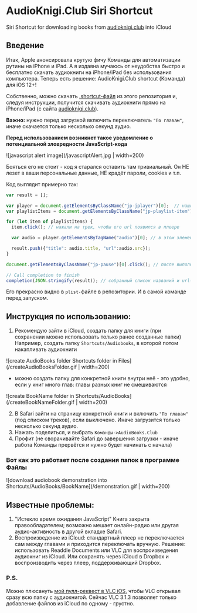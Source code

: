 # AudioKnigi.Club Siri Shortcut
Siri Shortcut for downloading books from [audioknigi.club](https://audioknigi.club) into iCloud

## Введение

Итак, Apple анонсировала крутую фичу Команды для автоматизации рутины на iPhone и iPad.
А я издавна мучаюсь от неудобства быстро и бесплатно скачать аудиокниги на iPhone/iPad без использования компьютера.
Теперь есть решение: AudioKnigi.Club shortcut (Команда) для iOS 12+!

Собственно, можно скачать [.shortcut-файл](https://github.com/Akhrameev/AudioknigiClubSiriShortcut/raw/master/AudioKnigi.Club.shortcut) из этого репозитория и, следуя инструкции, получится скачивать аудиокниги прямо на iPhone/iPad (с сайта [audioknigi.club](https://audioknigi.club)).

**Важно:** нужно перед загрузкой включить переключатель `"По главам"`, иначе скачается только несколько секунд аудио.

**Перед использованием возникнет такое уведомление о потенциальной зловредности JavaScript-кода**

![javascript alert image](/javascriptAlert.jpg | width=200)

Бояться его не стоит - код я старался оставить там тривиальный. Он НЕ лезет в ваши персональные данные, НЕ крадёт пароли, cookies и т.п.

Код выглядит примерно так: 

```javascript
var result = [];

var player = document.getElementsByClassName("jp-jplayer")[0];  // нашли на странице плеер
var playlistItems = document.getElementsByClassName("jp-playlist-item"); // нашли на странице список треков

for (let item of playlistItems) {
  item.click(); // нажали на трек, чтобы его url появился в плеере 

  var audio = player.getElementsByTagName("audio")[0]; // в этом элементе есть название трека и url для загрузки

  result.push({"title": audio.title, "url":audio.src});
}

document.getElementsByClassName("jp-pause")[0].click(); // после выполнения скрипта поставил плеер на паузу

// Call completion to finish
completion(JSON.stringify(result)); // собранный список названий и url-ов отпраивл в Siri Shortcut в формате JSON
```
Его прекрасно видно в `plist-`файле в репозитории. И в самой команде перед запуском.

## Инструкция по использованию:
1. Рекомендую зайти в iCloud, создать папку для книги (при сохранении можно использовать только ранее созданные папки) 
 Например, создать папку `Shortcuts/Audiobooks`, в которой потом накапливать аудиокниги
 
![create AudioBooks folder Shortcuts folder in Files](/createAudioBooksFolder.gif | width=200)
* можно создать папку для конкретной книги внутри неё - это удобно, если у книг много глав: главы разных книг не смешиваются

![create BookName folder in Shortcuts/AudioBooks](/createBookNameFolder.gif | width=200)

2. В Safari зайти на страницу конкретной книги и включить `"По главам"` (под списком треков), если выключено. Иначе загрузится только несколько секунд аудио.
3. Нажать поделиться, и выбрать `Команды->AudioBooks.Club`
4. Профит (не сворачивайте Safari до завершения загрузки - иначе работа Команды прервётся и нужно будет начинать с начала)

### Вот как это работает после создания папок в программе Файлы
![download audiobook demonstration into Shortcuts/AudioBooks/BookName](/demonstration.gif | width=200)

## Известные проблемы: 
1. "Истекло время ожидания JavaScript"
Книга закрыта правообладателем; возможно мешает онлайн-радио или другая аудио-активность в другой вкладке Safari.
2. Воспроизведение из iCloud: стандартный плеер не переключается сам между главами и приходится переключать вручную. 
Решение: использовать Readdle Documents или VLC для воспроизведения аудиокниг из iCloud. 
Или сохранять через iCloud в Dropbox и воспроизводить через плеер, поддерживающий Dropbox.
### P.S. 
Можно плюсануть [мой пулл-реквест в VLC iOS](https://github.com/videolan/vlc-ios/pull/160), чтобы VLC открывал сразу всю папку с аудиокнигой. Сейчас VLC 3.1.3 позволяет только добавление файлов из iCloud по одному - грустно.
